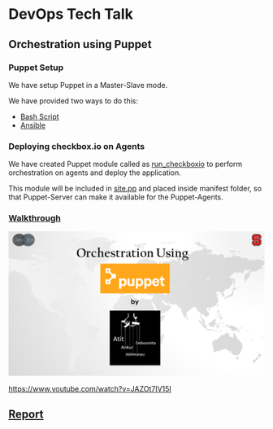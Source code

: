 # DevOps Tech Talk

## Orchestration using Puppet

### Puppet Setup

We have setup Puppet in a Master-Slave mode.

We have provided two ways to do this:

- [Bash Script](https://github.ncsu.edu/akshetty/devops_techtalk_puppet/tree/master/scripts)
- [Ansible](https://github.ncsu.edu/akshetty/devops_techtalk_puppet/tree/master/ansible)

### Deploying checkbox.io on Agents

We have created Puppet module called as [run_checkboxio](https://github.ncsu.edu/akshetty/devops_techtalk_puppet/tree/master/ansible/roles/master/files/run_checkboxio) to perform orchestration on agents and deploy the application.

This module will be included in [site.pp](https://github.ncsu.edu/akshetty/devops_techtalk_puppet/blob/master/ansible/roles/master/files/site.pp) and placed inside manifest folder, so that Puppet-Server can make it available for the Puppet-Agents.


### [Walkthrough](https://www.youtube.com/watch?v=JAZOt7IV15I)

[![Walkthrough](./Presentation/PuppetDemo.png)](https://www.youtube.com/watch?v=JAZOt7IV15I)

https://www.youtube.com/watch?v=JAZOt7IV15I


## [Report](https://github.ncsu.edu/akshetty/devops_techtalk_puppet/blob/master/Report/PuppetReport.pdf)
